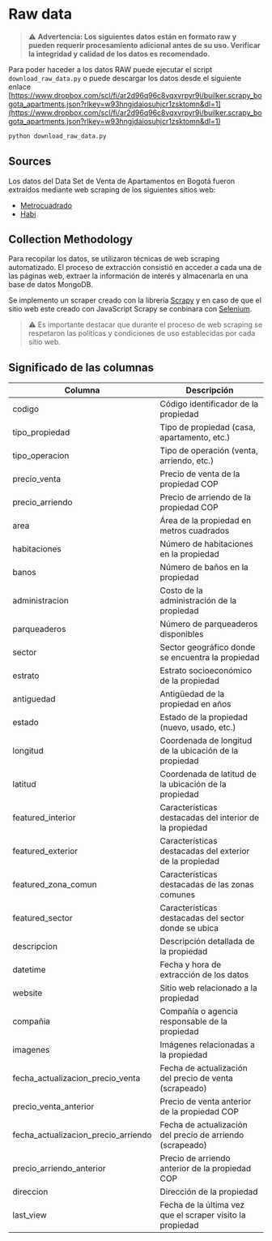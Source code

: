 # Raw data

> ⚠️ **Advertencia: Los siguientes datos están en formato raw y pueden requerir procesamiento adicional antes de su uso. Verificar la integridad y calidad de los datos es recomendado.**

Para poder haceder a los datos RAW puede ejecutar el script `download_raw_data.py` o puede descargar los datos desde el siguiente enlace [https://www.dropbox.com/scl/fi/ar2d96q96c8vqxvrpyr9i/builker.scrapy_bogota_apartments.json?rlkey=w93hngjdaiosuhjcr1zsktomn&dl=1](https://www.dropbox.com/scl/fi/ar2d96q96c8vqxvrpyr9i/builker.scrapy_bogota_apartments.json?rlkey=w93hngjdaiosuhjcr1zsktomn&dl=1)

```bash
python download_raw_data.py
```

## Sources

Los datos del Data Set de Venta de Apartamentos en Bogotá fueron extraídos mediante web scraping de los siguientes sitios web:

- [Metrocuadrado](https://www.metrocuadrado.com/)
- [Habi](https://www.habi.co/)

## Collection Methodology

Para recopilar los datos, se utilizaron técnicas de web scraping automatizado. El proceso de extracción consistió en acceder a cada una de las páginas web, extraer la información de interés y almacenarla en una base de datos MongoDB.

Se implemento un scraper creado con la librería [Scrapy](https://scrapy.org/) y en caso de que el sitio web este creado con JavaScript Scrapy se conbinara con [Selenium](https://www.selenium.dev/).

> ⚠️ Es importante destacar que durante el proceso de web scraping se respetaron las políticas y condiciones de uso establecidas por cada sitio web.

## Significado de las columnas

| Columna                              | Descripción                                               |
|--------------------------------------|-----------------------------------------------------------|
| codigo                               | Código identificador de la propiedad                      |
| tipo_propiedad                       | Tipo de propiedad (casa, apartamento, etc.)               |
| tipo_operacion                       | Tipo de operación (venta, arriendo, etc.)                 |
| precio_venta                         | Precio de venta de la propiedad COP                       |
| precio_arriendo                      | Precio de arriendo de la propiedad COP                    |
| area                                 | Área de la propiedad en metros cuadrados                  |
| habitaciones                         | Número de habitaciones en la propiedad                    |
| banos                                | Número de baños en la propiedad                           |
| administracion                       | Costo de la administración de la propiedad                |
| parqueaderos                         | Número de parqueaderos disponibles                        |
| sector                               | Sector geográfico donde se encuentra la propiedad         |
| estrato                              | Estrato socioeconómico de la propiedad                    |
| antiguedad                           | Antigüedad de la propiedad en años                        |
| estado                               | Estado de la propiedad (nuevo, usado, etc.)               |
| longitud                             | Coordenada de longitud de la ubicación de la propiedad    |
| latitud                              | Coordenada de latitud de la ubicación de la propiedad     |
| featured_interior                    | Características destacadas del interior de la propiedad   |
| featured_exterior                    | Características destacadas del exterior de la propiedad   |
| featured_zona_comun                  | Características destacadas de las zonas comunes           |
| featured_sector                      | Características destacadas del sector donde se ubica      |
| descripcion                          | Descripción detallada de la propiedad                     |
| datetime                             | Fecha y hora de extracción de los datos                   |
| website                              | Sitio web relacionado a la propiedad                      |
| compañia                             | Compañía o agencia responsable de la propiedad            |
| imagenes                             | Imágenes relacionadas a la propiedad                      |
| fecha_actualizacion_precio_venta     | Fecha de actualización del precio de venta (scrapeado)    |
| precio_venta_anterior                | Precio de venta anterior de la propiedad COP              |
| fecha_actualizacion_precio_arriendo  | Fecha de actualización del precio de arriendo (scrapeado) |
| precio_arriendo_anterior             | Precio de arriendo anterior de la propiedad COP           |
| direccion                            | Dirección de la propiedad                                 |
| last_view                            | Fecha de la última vez que el scraper visito la propiedad |